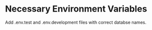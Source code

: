 # Necessary Environment Variables

Add .env.test and .env.development files with correct databse names.